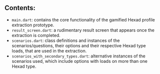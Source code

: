 ## Contents:

* `main.dart`: contains the core functionality of the gamified Hexad profile extraction prototype. 
* `result_screen.dart`: a rudimentary result screen that appears once the extraction is completed.
* `scenarios.dart`: class definitions and instances of the scenarios/questions, their options and their respective Hexad type loads, that are used in the extraction.
* `scenarios_with_secondary_types.dart`: alternative instances of the scenarios used, which include options with loads on more than one Hexad type.